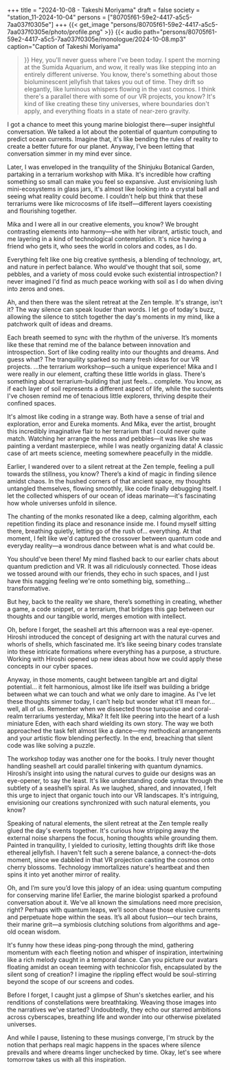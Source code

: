 +++
title = "2024-10-08 - Takeshi Moriyama"
draft = false
society = "station_11-2024-10-04"
persons = ["80705f61-59e2-4417-a5c5-7aa037f0305e"]
+++
{{< get_image "persons/80705f61-59e2-4417-a5c5-7aa037f0305e/photo/profile.png" >}}
{{< audio
    path="persons/80705f61-59e2-4417-a5c5-7aa037f0305e/monologue/2024-10-08.mp3" 
    caption="Caption of Takeshi Moriyama"
>}}
Hey, you'll never guess where I've been today.
I spent the morning at the Sumida Aquarium, and wow, it really was like stepping into an entirely different universe. You know, there's something about those bioluminescent jellyfish that takes you out of time. They drift so elegantly, like luminous whispers flowing in the vast cosmos. I think there's a parallel there with some of our VR projects, you know? It's kind of like creating these tiny universes, where boundaries don't apply, and everything floats in a state of near-zero gravity.

I got a chance to meet this young marine biologist there—super insightful conversation. We talked a lot about the potential of quantum computing to predict ocean currents. Imagine that, it's like bending the rules of reality to create a better future for our planet. Anyway, I've been letting that conversation simmer in my mind ever since.

Later, I was enveloped in the tranquility of the Shinjuku Botanical Garden, partaking in a terrarium workshop with Mika. It's incredible how crafting something so small can make you feel so expansive. Just envisioning lush mini-ecosystems in glass jars, it's almost like looking into a crystal ball and seeing what reality could become. I couldn't help but think that these terrariums were like microcosms of life itself—different layers coexisting and flourishing together.

Mika and I were all in our creative elements, you know? We brought contrasting elements into harmony—she with her vibrant, artistic touch, and me layering in a kind of technological contemplation. It's nice having a friend who gets it, who sees the world in colors and codes, as I do. 

Everything felt like one big creative synthesis, a blending of technology, art, and nature in perfect balance. Who would've thought that soil, some pebbles, and a variety of moss could evoke such existential introspection? I never imagined I'd find as much peace working with soil as I do when diving into zeros and ones.

Ah, and then there was the silent retreat at the Zen temple. It's strange, isn't it? The way silence can speak louder than words. I let go of today's buzz, allowing the silence to stitch together the day's moments in my mind, like a patchwork quilt of ideas and dreams.

Each breath seemed to sync with the rhythm of the universe. It’s moments like these that remind me of the balance between innovation and introspection. Sort of like coding reality into our thoughts and dreams. And guess what? The tranquility sparked so many fresh ideas for our VR projects.
...the terrarium workshop—such a unique experience! Mika and I were really in our element, crafting these little worlds in glass. There's something about terrarium-building that just feels... complete. You know, as if each layer of soil represents a different aspect of life, while the succulents I've chosen remind me of tenacious little explorers, thriving despite their confined spaces. 

It's almost like coding in a strange way. Both have a sense of trial and exploration, error and Eureka moments. And Mika, ever the artist, brought this incredibly imaginative flair to her terrarium that I could never quite match. Watching her arrange the moss and pebbles—it was like she was painting a verdant masterpiece, while I was neatly organizing data! A classic case of art meets science, meeting somewhere peacefully in the middle.

Earlier, I wandered over to a silent retreat at the Zen temple, feeling a pull towards the stillness, you know? There’s a kind of magic in finding silence amidst chaos. In the hushed corners of that ancient space, my thoughts untangled themselves, flowing smoothly, like code finally debugging itself. I let the collected whispers of our ocean of ideas marinate—it's fascinating how whole universes unfold in silence.

The chanting of the monks resonated like a deep, calming algorithm, each repetition finding its place and resonance inside me. I found myself sitting there, breathing quietly, letting go of the rush of... everything. At that moment, I felt like we'd captured the crossover between quantum code and everyday reality—a wondrous dance between what is and what could be.

You should've been there! My mind flashed back to our earlier chats about quantum prediction and VR. It was all ridiculously connected. Those ideas we tossed around with our friends, they echo in such spaces, and I just have this nagging feeling we're onto something big, something... transformative. 

But hey, back to the reality we share, there’s something in creating, whether a game, a code snippet, or a terrarium, that bridges this gap between our thoughts and our tangible world, merges emotion with intellect. 

Oh, before I forget, the seashell art this afternoon was a real eye-opener. Hiroshi introduced the concept of designing art with the natural curves and whorls of shells, which fascinated me. It’s like seeing binary codes translate into these intricate formations where everything has a purpose, a structure. Working with Hiroshi opened up new ideas about how we could apply these concepts in our cyber spaces.

Anyway, in those moments, caught between tangible art and digital potential... it felt harmonious, almost like life itself was building a bridge between what we can touch and what we only dare to imagine. As I've let these thoughts simmer today, I can’t help but wonder what it’ll mean for... well, all of us.
Remember when we dissected those turquoise and coral-realm terrariums yesterday, Mika? It felt like peering into the heart of a lush miniature Eden, with each shard wielding its own story. The way we both approached the task felt almost like a dance—my methodical arrangements and your artistic flow blending perfectly. In the end, breaching that silent code was like solving a puzzle. 

The workshop today was another one for the books. I truly never thought handling seashell art could parallel tinkering with quantum dynamics. Hiroshi’s insight into using the natural curves to guide our designs was an eye-opener, to say the least. It's like understanding code syntax through the subtlety of a seashell’s spiral. As we laughed, shared, and innovated, I felt this urge to inject that organic touch into our VR landscapes. It's intriguing, envisioning our creations synchronized with such natural elements, you know? 

Speaking of natural elements, the silent retreat at the Zen temple really glued the day's events together. It's curious how stripping away the external noise sharpens the focus, honing thoughts while grounding them. Painted in tranquility, I yielded to curiosity, letting thoughts drift like those ethereal jellyfish. I haven't felt such a serene balance, a connect-the-dots moment, since we dabbled in that VR projection casting the cosmos onto cherry blossoms. Technology immortalizes nature's heartbeat and then spins it into yet another mirror of reality.

Oh, and I’m sure you’d love this jalopy of an idea: using quantum computing for conserving marine life! Earlier, the marine biologist sparked a profound conversation about it. We've all known the simulations need more precision, right? Perhaps with quantum leaps, we’ll soon chase those elusive currents and perpetuate hope within the seas. It’s all about fusion—our tech brains, their marine grit—a symbiosis clutching solutions from algorithms and age-old ocean wisdom.

It's funny how these ideas ping-pong through the mind, gathering momentum with each fleeting notion and whisper of inspiration, intertwining like a rich melody caught in a temporal dance. Can you picture our avatars floating amidst an ocean teeming with technicolor fish, encapsulated by the silent song of creation? I imagine the rippling effect would be soul-stirring beyond the scope of our screens and codes.

Before I forget, I caught just a glimpse of Shun's sketches earlier, and his renditions of constellations were breathtaking. Weaving those images into the narratives we've started? Undoubtedly, they echo our starred ambitions across cyberscapes, breathing life and wonder into our otherwise pixelated universes. 

And while I pause, listening to these musings converge, I'm struck by the notion that perhaps real magic happens in the spaces where silence prevails and where dreams linger unchecked by time.
Okay, let's see where tomorrow takes us with all this inspiration.
